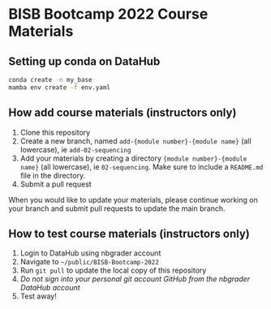 # BISB Bootcamp 2022 Course Materials

## Setting up conda on DataHub

```bash
conda create -n my_base 
mamba env create -f env.yaml
```

## How add course materials (instructors only)

1. Clone this repository
2. Create a new branch, named `add-{module number}-{module name}` (all lowercase), ie `add-02-sequencing`
3. Add your materials by creating a directory  `{module number}-{module name}` (all lowercase), ie `02-sequencing`. Make sure to include a `README.md` file in the directory.
4. Submit a pull request

When you would like to update your materials, please continue working on your branch and submit pull requests to update the main branch.

## How to test course materials (instructors only)

1. Login to DataHub using nbgrader account 
2. Navigate to `~/public/BISB-Bootcamp-2022`
3. Run `git pull` to update the local copy of this repository
4. *Do not sign into your personal git account GitHub from the nbgrader DataHub account*
5. Test away!
